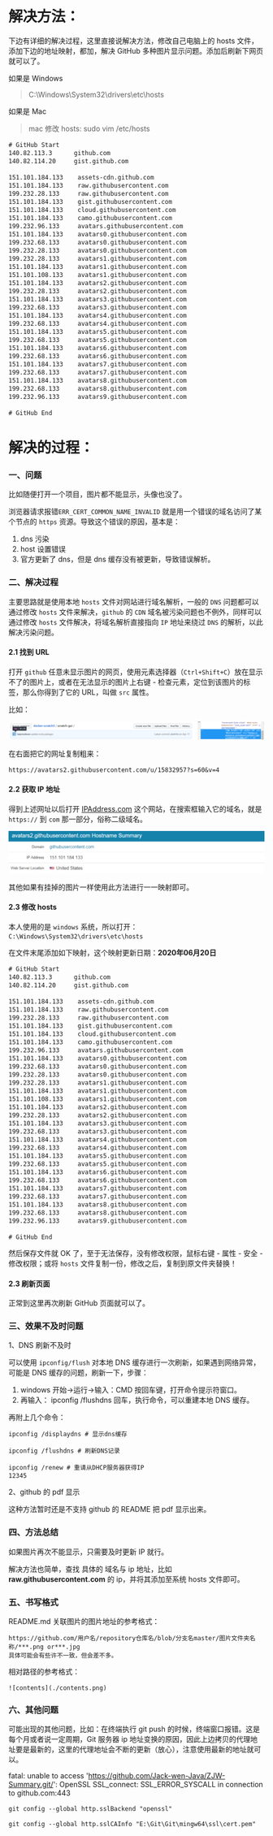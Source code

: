 # 解决方法：

下边有详细的解决过程，这里直接说解决方法，修改自己电脑上的 hosts 文件，添加下边的地址映射，都加，解决 GitHub 多种图片显示问题。添加后刷新下网页就可以了。

如果是 Windows

> C:\Windows\System32\drivers\etc\hosts 

如果是 Mac

> mac 修改 hosts: sudo vim /etc/hosts 

````
# GitHub Start 
140.82.113.3      github.com
140.82.114.20     gist.github.com

151.101.184.133    assets-cdn.github.com
151.101.184.133    raw.githubusercontent.com
199.232.28.133     raw.githubusercontent.com 
151.101.184.133    gist.githubusercontent.com
151.101.184.133    cloud.githubusercontent.com
151.101.184.133    camo.githubusercontent.com
199.232.96.133     avatars.githubusercontent.com
151.101.184.133    avatars0.githubusercontent.com
199.232.68.133     avatars0.githubusercontent.com
199.232.28.133     avatars0.githubusercontent.com 
199.232.28.133     avatars1.githubusercontent.com
151.101.184.133    avatars1.githubusercontent.com
151.101.108.133    avatars1.githubusercontent.com
151.101.184.133    avatars2.githubusercontent.com
199.232.28.133     avatars2.githubusercontent.com
151.101.184.133    avatars3.githubusercontent.com
199.232.68.133     avatars3.githubusercontent.com
151.101.184.133    avatars4.githubusercontent.com
199.232.68.133     avatars4.githubusercontent.com
151.101.184.133    avatars5.githubusercontent.com
199.232.68.133     avatars5.githubusercontent.com
151.101.184.133    avatars6.githubusercontent.com
199.232.68.133     avatars6.githubusercontent.com
151.101.184.133    avatars7.githubusercontent.com
199.232.68.133     avatars7.githubusercontent.com
151.101.184.133    avatars8.githubusercontent.com
199.232.68.133     avatars8.githubusercontent.com
199.232.96.133     avatars9.githubusercontent.com

# GitHub End
````



# 解决的过程：

### 一、问题

比如随便打开一个项目，图片都不能显示，头像也没了。

浏览器请求报错`ERR_CERT_COMMON_NAME_INVALID` 就是用一个错误的域名访问了某个节点的 `https` 资源。导致这个错误的原因，基本是：

1. dns 污染
2. host 设置错误
3. 官方更新了 dns，但是 dns 缓存没有被更新，导致错误解析。

### 二、解决过程

主要思路就是使用本地 `hosts` 文件对网站进行域名解析，一般的 `DNS` 问题都可以通过修改 `hosts` 文件来解决，`github` 的 `CDN` 域名被污染问题也不例外，同样可以通过修改 `hosts` 文件解决，将域名解析直接指向 `IP` 地址来绕过 `DNS` 的解析，以此解决污染问题。

#### 2.1 找到 URL

打开 `github` 任意未显示图片的网页，使用元素选择器（`Ctrl+Shift+C`）放在显示不了的图片上，或者在无法显示的图片上右键 - 检查元素，定位到该图片的标签，那么你得到了它的 URL，叫做 `src` 属性。

比如：



![在这里插入图片描述](../../assets/20190608171357618.png)



在右面把它的网址复制粗来：

```
https://avatars2.githubusercontent.com/u/15832957?s=60&v=4
```

#### 2.2 获取 IP 地址

得到上述网址以后打开 [IPAddress.com](https://www.ipaddress.com/) 这个网站，在搜索框输入它的域名，就是 `https://` 到 `com` 那一部分，俗称二级域名。



![1610637259616](../../assets/1610637259616.png)



其他如果有挂掉的图片一样使用此方法进行一一映射即可。

#### 2.3 修改 hosts

本人使用的是 `windows` 系统，所以打开：`C:\Windows\System32\drivers\etc\hosts`

在文件末尾添加如下映射，这个映射更新日期：**2020年06月20日**

```shell
# GitHub Start 
140.82.113.3      github.com
140.82.114.20     gist.github.com

151.101.184.133    assets-cdn.github.com
151.101.184.133    raw.githubusercontent.com
199.232.28.133     raw.githubusercontent.com 
151.101.184.133    gist.githubusercontent.com
151.101.184.133    cloud.githubusercontent.com
151.101.184.133    camo.githubusercontent.com
199.232.96.133     avatars.githubusercontent.com
151.101.184.133    avatars0.githubusercontent.com
199.232.68.133     avatars0.githubusercontent.com
199.232.28.133     avatars0.githubusercontent.com 
199.232.28.133     avatars1.githubusercontent.com
151.101.184.133    avatars1.githubusercontent.com
151.101.108.133    avatars1.githubusercontent.com
151.101.184.133    avatars2.githubusercontent.com
199.232.28.133     avatars2.githubusercontent.com
151.101.184.133    avatars3.githubusercontent.com
199.232.68.133     avatars3.githubusercontent.com
151.101.184.133    avatars4.githubusercontent.com
199.232.68.133     avatars4.githubusercontent.com
151.101.184.133    avatars5.githubusercontent.com
199.232.68.133     avatars5.githubusercontent.com
151.101.184.133    avatars6.githubusercontent.com
199.232.68.133     avatars6.githubusercontent.com
151.101.184.133    avatars7.githubusercontent.com
199.232.68.133     avatars7.githubusercontent.com
151.101.184.133    avatars8.githubusercontent.com
199.232.68.133     avatars8.githubusercontent.com
199.232.96.133     avatars9.githubusercontent.com

# GitHub End
```

然后保存文件就 OK 了，至于无法保存，没有修改权限，鼠标右键 - 属性 - 安全 - 修改权限；或将 `hosts` 文件复制一份，修改之后，复制到原文件夹替换！

#### 2.3 刷新页面

正常到这里再次刷新 GitHub 页面就可以了。

### 三、效果不及时问题

1、DNS 刷新不及时

可以使用 `ipconfig/flush` 对本地 DNS 缓存进行一次刷新，如果遇到网络异常，可能是 DNS 缓存的问题，刷新一下，步骤：

1. windows 开始→运行→输入：CMD 按回车键，打开命令提示符窗口。
2. 再输入： ipconfig /flushdns 回车，执行命令，可以重建本地 DNS 缓存。

再附上几个命令：

```shell
ipconfig /displaydns # 显示dns缓存 

ipconfig /flushdns # 刷新DNS记录 

ipconfig /renew # 重请从DHCP服务器获得IP 
12345
```

2、github 的 pdf 显示 

这种方法暂时还是不支持 github 的 README 把 pdf 显示出来。



### 四、方法总结

如果图片再次不能显示，只需要及时更新 IP 就行。

解决方法也简单，查找 具体的 域名与 ip 地址，比如 **raw.githubusercontent.com** 的 ip，并将其添加至系统 hosts 文件即可。

### 五、书写格式

README.md 关联图片的图片地址的参考格式： 

````
https://github.com/用户名/repository仓库名/blob/分支名master/图片文件夹名称/***.png or***.jpg 
具体可能会有些许不一致，但会差不多。
````

相对路径的参考格式：

````
![contents](./contents.png) 
````



### 六、其他问题

可能出现的其他问题，比如：在终端执行 git push 的时候，终端窗口报错。这是每个月或者说一定周期，Git 服务器 ip 地址变换的原因，因此上边拷贝的代理地址要是最新的，这里的代理地址会不断的更新（放心），注意使用最新的地址就可以。

fatal: unable to access 'https://github.com/Jack-wen-Java/ZJW-Summary.git/': OpenSSL SSL_connect: SSL_ERROR_SYSCALL in connection to github.com:443

```
git config --global http.sslBackend "openssl"
```

```
git config --global http.sslCAInfo "E:\Git\Git\mingw64\ssl\cert.pem"
```



